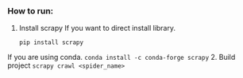 ### How to run:

1. Install scrapy
  If you want to direct install library.
    ```
    pip install scrapy
    ```    
  If you are using conda.
    ```
    conda install -c conda-forge scrapy
    ```
2. Build project
    ```
    scrapy crawl <spider_name>
    ```
